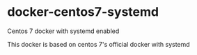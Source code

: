 # docker-centos7-systemd
Centos 7 docker with systemd enabled

This docker is based on centos 7's official docker with systemd
